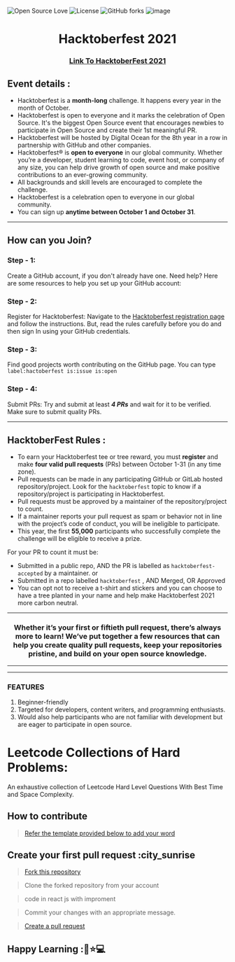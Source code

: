 ![Open Source Love](https://img.shields.io/badge/Open%20Source-%E2%9D%A4-red.svg)
![License](https://img.shields.io/github/license/ajeetjaiswal02/Leetcode-Hard-Problems)
![GitHub forks](https://img.shields.io/github/forks/ajeetjaiswal02/Leetcode-Hard-Problems)
![image](https://user-images.githubusercontent.com/64991656/135403993-8436cfd2-5314-4c03-8509-d33e51c565b2.png)

<h1 align="center"> Hacktoberfest 2021 </h1>

<h3 align="center">
    <a href="https://hacktoberfest.digitalocean.com/">
        Link To HacktoberFest 2021
    </a>
</h3>

## Event details :

- Hacktoberfest is a **month-long** challenge. It happens every year in the month of October.
- Hacktoberfest is open to everyone and it marks the celebration of Open Source. It's the biggest Open Source event that encourages newbies to participate in Open Source and create their 1st meaningful PR.
- Hacktoberfest will be hosted by Digital Ocean for the 8th year in a row in partnership with GitHub and other companies.
- Hacktoberfest® is **open to everyone** in our global community. Whether you’re a developer, student learning to code, event host, or company of any size, you can help drive growth of open source and make positive contributions to an ever-growing community. 
- All backgrounds and skill levels are encouraged to complete the challenge.
- Hacktoberfest is a celebration open to everyone in our global community.
- You can sign up **anytime between October 1 and October 31**.

---

## How can you Join?
### Step - 1:
Create a GitHub account, if you don't already have one. Need help? Here are some resources to help you set up your GitHub account:


### Step - 2:
Register for Hacktoberfest: Navigate to the [Hacktoberfest registration page](https://hacktoberfest.digitalocean.com/register) and follow the instructions. But, read the rules carefully before you do and then sign In using your GitHub credentials.

### Step - 3:
Find good projects worth contributing on the GitHub page. You can type `label:hactoberfest is:issue is:open`

### Step - 4:
Submit PRs: Try and submit at least ***4 PRs*** and wait for it to be verified. Make sure to submit quality PRs.

---

## HacktoberFest Rules :

- To earn your Hacktoberfest tee or tree reward, you must **register** and make **four valid pull requests** (PRs) between October 1-31 (in any time zone). 
- Pull requests can be made in any participating GitHub or GitLab hosted repository/project. Look for the `hacktoberfest` topic to know if a repository/project is participating in Hacktoberfest. 
- Pull requests must be approved by a maintainer of the repository/project to count. 
- If a maintainer reports your pull request as spam or behavior not in line with the project’s code of conduct, you will be ineligible to participate. 
- This year, the first **55,000** participants who successfully complete the challenge will be eligible to receive a prize.


For your PR to count it must be:

- Submitted in a public repo, AND the PR is labelled as `hacktoberfest-accepted` by a maintainer. or
- Submitted in a repo labelled `hacktoberfest` , AND Merged, OR Approved
- You can opt not to receive a t-shirt and stickers and you can choose to have a tree planted in your name and help make Hacktoberfest 2021 more carbon neutral.

***
<h3 align="center"> Whether it’s your first or fiftieth pull request, there’s always more to learn! We’ve put together a few resources that can help you create quality pull requests, keep your repositories pristine, and build on your open source knowledge. </h3>

***

    

---
### FEATURES
1. Beginner-friendly
2. Targeted for developers, content writers, and programming enthusiasts.
3. Would also help participants who are not familiar with development but are eager to participate in open source.


# Leetcode Collections of Hard Problems:

An exhaustive collection of Leetcode Hard Level Questions With Best Time and Space Complexity.


## How to contribute 

> [Refer the template provided below to add your word](https://github.com/ajeetjaiswal02/SImple_React-_mage_Search_Hacktoberfest2021)


## Create your first pull request :city_sunrise

> [Fork this repository](https://help.github.com/articles/fork-a-repo/)

> Clone the forked repository from your account

> code in react js with improment 

> Commit your changes with an appropriate message.

> [Create a pull request](https://help.github.com/articles/creating-a-pull-request-from-a-fork/)


## Happy Learning :👏⭐💻
